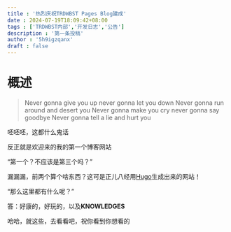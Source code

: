 ```yaml
---
title : '热烈庆祝TRDWBST Pages Blog建成'
date : 2024-07-19T18:09:42+08:00
tags : ['TRDWBST内部','开发日志','公告']
description : '第一条投稿'
author : '5h9igzqanx'
draft : false
---
```

# 概述

> Never gonna give you up
> never gonna let you down
> Never gonna run around and desert you
> Never gonna make you cry
> never gonna say goodbye
> Never gonna tell a lie and hurt you

呸呸呸，这都什么鬼话

反正就是欢迎来的我的第一个博客网站

“第一个？不应该是第三个吗？”

漏漏漏，前两个算个啥东西？这可是正儿八经用[Hugo](https://gohugo.io)生成出来的网站！

“那么这里都有什么呢？”

答：好康的，好玩的，以及**KNOWLEDGES**

哈哈，就这些，去看看吧，祝你看到你想看的
